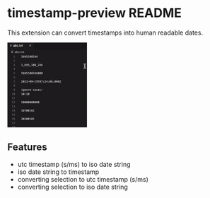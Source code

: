 # timestamp-preview README

This extension can convert timestamps into human readable dates.

![](./demonstration.gif)

## Features
- utc timestamp (s/ms) to iso date string
- iso date string to timestamp
- converting selection to utc timestamp (s/ms)
- converting selection to iso date string

